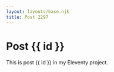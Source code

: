 ```yaml
---
layout: layouts/base.njk
title: Post 2297
---
```


# Post {{ id }}

This is post {{ id }} in my Eleventy project.
